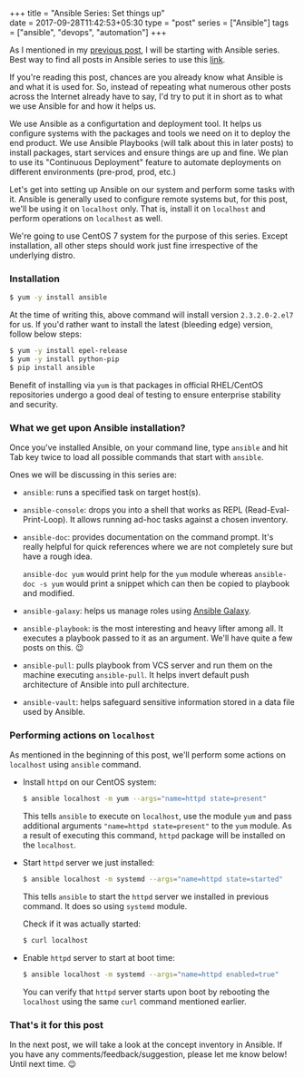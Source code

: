+++
title = "Ansible Series: Set things up"                           
date = 2017-09-28T11:42:53+05:30
type = "post"
series = ["Ansible"]
tags = ["ansible", "devops", "automation"]
+++

As I mentioned in my [previous
post](https://dharmitshah.com/2017/09/series-of-technical-posts/), I will be
starting with Ansible series. Best way to find all posts in Ansible series to
use this [link](https://dharmitshah.com/series/ansible).

If you're reading this post, chances are you already know what Ansible is and
what it is used for. So, instead of repeating what numerous other posts across
the Internet already have to say, I'd try to put it in short as to what we use
Ansible for and how it helps us.

We use Ansible as a configurtation and deployment tool. It helps us configure
systems with the packages and tools we need on it to deploy the end product.
We use Ansible Playbooks (will talk about this in later posts) to install
packages, start services and ensure things are up and fine. We plan to use its
"Continuous Deployment" feature to automate deployments on different
environments (pre-prod, prod, etc.)

Let's get into setting up Ansible on our system and perform some tasks with it.
Ansible is generally used to configure remote systems but, for this post, we'll
be using it on `localhost` only. That is, install it on `localhost` and perform
operations on `localhost` as well. 

We're going to use CentOS 7 system for the purpose of this series. Except
installation, all other steps should work just fine irrespective of the
underlying distro.

### Installation

```bash
$ yum -y install ansible
```

At the time of writing this, above command will install version `2.3.2.0-2.el7`
for us. If you'd rather want to install the latest (bleeding edge) version,
follow below steps:

```bash
$ yum -y install epel-release
$ yum -y install python-pip
$ pip install ansible
```

Benefit of installing via `yum` is that packages in official RHEL/CentOS
repositories undergo a good deal of testing to ensure enterprise stability and
security.

### What we get upon Ansible installation?

Once you've installed Ansible, on your command line, type `ansible` and hit Tab
key twice to load all possible commands that start with `ansible`.

Ones we will be discussing in this series are:

- `ansible`: runs a specified task on target host(s).

- `ansible-console`: drops you into a shell that works as REPL
  (Read-Eval-Print-Loop). It allows running ad-hoc tasks against a chosen
  inventory.

- `ansible-doc`: provides documentation on the command prompt. It's really
  helpful for quick references where we are not completely sure but have a
  rough idea.

    `ansible-doc yum` would print help for the `yum` module whereas
    `ansible-doc -s yum` would print a snippet which can then be copied to playbook
    and modified.

- `ansible-galaxy`: helps us manage roles using [Ansible
  Galaxy](https://galaxy.ansible.com/).

- `ansible-playbook`: is the most interesting and heavy lifter among all. It
  executes a playbook passed to it as an argument. We'll have quite a few posts
  on this. :wink:

- `ansible-pull`: pulls playbook from VCS server and run them on the machine
  executing `ansible-pull`. It helps invert default push architecture of Ansible
  into pull architecture.

- `ansible-vault`: helps safeguard sensitive information stored in a data file
  used by Ansible.

### Performing actions on `localhost`

As mentioned in the beginning of this post, we'll perform some actions on
`localhost` using `ansible` command.

- Install `httpd` on our CentOS system:

    ```bash
    $ ansible localhost -m yum --args="name=httpd state=present"
    ```
    This tells `ansible` to execute on `localhost`, use the module `yum` and
    pass additional arguments `"name=httpd state=present"` to the `yum` module. As
    a result of executing this command, `httpd` package will be installed on the
    `localhost`.

- Start `httpd` server we just installed:
    
    ```bash
    $ ansible localhost -m systemd --args="name=httpd state=started"
    ```
    This tells `ansible` to start the `httpd` server we installed in previous
    command. It does so using `systemd` module.

    Check if it was actually started:

    ```bash
    $ curl localhost
    ```

- Enable `httpd` server to start at boot time:

    ```bash
    $ ansible localhost -m systemd --args="name=httpd enabled=true"
    ```
    You can verify that `httpd` server starts upon boot by rebooting the
    `localhost` using the same `curl` command mentioned earlier.

### That's it for this post

In the next post, we will take a look at the concept inventory in Ansible. If
you have any comments/feedback/suggestion, please let me know below! Until next
time. :wink:
